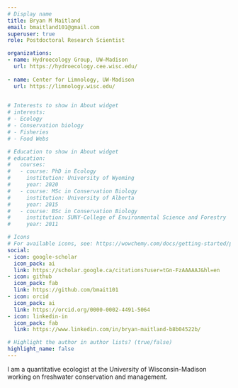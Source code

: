 ```yaml
---
# Display name
title: Bryan M Maitland
email: bmaitland101@gmail.com
superuser: true
role: Postdoctoral Research Scientist

organizations:
- name: Hydroecology Group, UW—Madison
  url: https://hydroecology.cee.wisc.edu/
  
- name: Center for Limnology, UW-Madison 
  url: https://limnology.wisc.edu/
  

# Interests to show in About widget
# interests:
# - Ecology
# - Conservation biology
# - Fisheries
# - Food Webs

# Education to show in About widget
# education:
#   courses:
#   - course: PhD in Ecology
#     institution: University of Wyoming
#     year: 2020
#   - course: MSc in Conservation Biology
#     institution: University of Alberta
#     year: 2015
#   - course: BSc in Conservation Biology
#     institution: SUNY-College of Environmental Science and Forestry
#     year: 2011

# Icons
# For available icons, see: https://wowchemy.com/docs/getting-started/page-builder/#icons
social:
- icon: google-scholar  
  icon_pack: ai
  link: https://scholar.google.ca/citations?user=tGn-FzAAAAAJ&hl=en
- icon: github
  icon_pack: fab
  link: https://github.com/bmait101
- icon: orcid
  icon_pack: ai
  link: https://orcid.org/0000-0002-4491-5064
- icon: linkedin-in
  icon_pack: fab
  link: https://www.linkedin.com/in/bryan-maitland-b8b04522b/

# Highlight the author in author lists? (true/false)
highlight_name: false
---
```


I am a quantitative ecologist at the University of Wisconsin-Madison working on freshwater conservation and management.